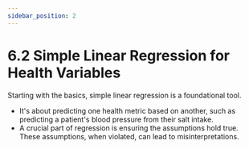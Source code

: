 ```yaml
---
sidebar_position: 2
---
```


# 6.2 Simple Linear Regression for Health Variables

Starting with the basics, simple linear regression is a foundational tool.

- It's about predicting one health metric based on another, such as predicting a patient's blood pressure from their salt intake.
- A crucial part of regression is ensuring the assumptions hold true. These assumptions, when violated, can lead to misinterpretations.
